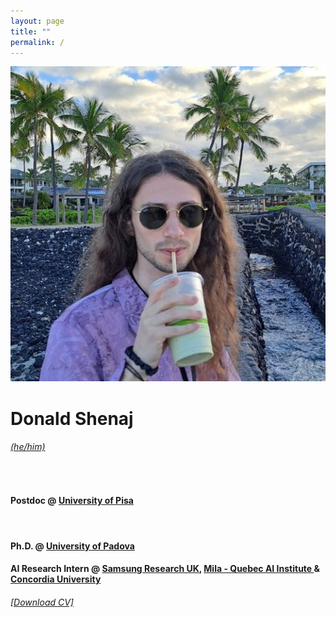 ```yaml
---
layout: page
title: ""
permalink: /
---
```


<div id="pic-container">
    <div class="image">
        <img src="/images/hawaii.jpg" id="user-image" alt="My Profile Photo" >
    </div>
<div class="text">
    <h1>Donald Shenaj</h1> 
    <h6><a href="https://pronoun.is/#Pronoun-Usage-and-Social-Impact) he/him." target="_blank">(he/him)</a></h6>
    <br>
    <h4>Postdoc @ <a href="https://www.unipi.it/index.php/english" target="_blank"> University of Pisa</a></h4>
    <br>
    <h4>Ph.D. @ <a href="https://www.unipd.it" target="_blank">University of Padova</a></h4>
    <h4>AI Research Intern @ <a href="https://research.samsung.com/sruk" target="_blank">Samsung Research UK</a>, <a href="https://mila.quebec/en" target="_blank">Mila - Quebec AI Institute </a>& <a href="https://www.concordia.ca/" target="_blank">Concordia University</a></h4>
    <h6><a href="https://github.com/donaldssh/cv/raw/master/cv.pdf" id="download_cv" download>[Download CV]</a></h6>
</div>

